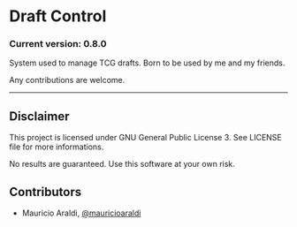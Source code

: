 # Draft Control
### Current version: 0.8.0

System used to manage TCG drafts. Born to be used by me and my friends.

Any contributions are welcome.

- - -

## Disclaimer
This project is licensed under GNU General Public License 3. See LICENSE file for more informations.

No results are guaranteed. Use this software at your own risk.

## Contributors
- Mauricio Araldi, [@mauricioaraldi](https://github.com/mauricioaraldi/)